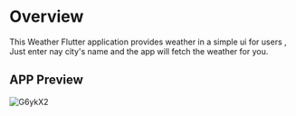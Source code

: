 # Overview
This Weather Flutter application provides weather in a simple ui for users , Just enter nay city's name and the app will fetch the weather for you.  

## APP Preview
![G6ykX2](https://github.com/user-attachments/assets/0f8d7021-51a0-41aa-a891-fc7d8f4ede02)
